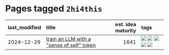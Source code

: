 # Pages tagged `2hi4this`

|last_modified|title|est. idea maturity|tags
|:---|:---|---:|:---|
|2024-12-29|[train an LLM with a "sense of self" token](../llm_sense_of_self.md)|1641|[![](https://img.shields.io/badge/tag-2hi4this-4ed36d)](../tags/2hi4this.md) [![](https://img.shields.io/badge/tag-ai_philosophy-e127da)](../tags/ai_philosophy.md) [![](https://img.shields.io/badge/tag-experimental-b25b5)](../tags/experimental.md) [![](https://img.shields.io/badge/tag-llm-496a1)](../tags/llm.md) [![](https://img.shields.io/badge/tag-theory_of_mind-a3a5e9)](../tags/theory_of_mind.md)|
